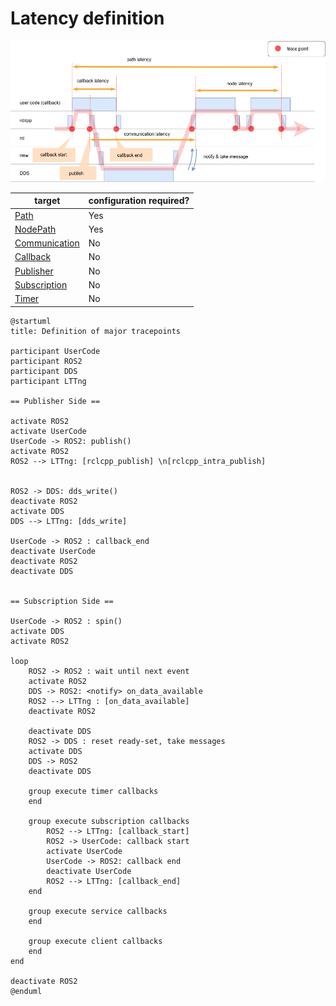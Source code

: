 # Latency definition

![Latency overview](../../imgs/latency_overview.png)

| target                           | configuration required? |
| -------------------------------- | ----------------------- |
| [Path](./path)                   | Yes                     |
| [NodePath](./node)               | Yes                     |
| [Communication](./communication) | No                      |
| [Callback](./callback)           | No                      |
| [Publisher](./publisher)         | No                      |
| [Subscription](./subscription)   | No                      |
| [Timer](./timer)                 | No                      |

```plantuml
@startuml
title: Definition of major tracepoints

participant UserCode
participant ROS2
participant DDS
participant LTTng

== Publisher Side ==

activate ROS2
activate UserCode
UserCode -> ROS2: publish()
activate ROS2
ROS2 --> LTTng: [rclcpp_publish] \n[rclcpp_intra_publish]


ROS2 -> DDS: dds_write()
deactivate ROS2
activate DDS
DDS --> LTTng: [dds_write]

UserCode -> ROS2 : callback_end
deactivate UserCode
deactivate ROS2
deactivate DDS


== Subscription Side ==

UserCode -> ROS2 : spin()
activate DDS
activate ROS2

loop
    ROS2 -> ROS2 : wait until next event
    activate ROS2
    DDS -> ROS2: <notify> on_data_available
    ROS2 --> LTTng : [on_data_available]
    deactivate ROS2

    deactivate DDS
    ROS2 -> DDS : reset ready-set, take messages
    activate DDS
    DDS -> ROS2
    deactivate DDS

    group execute timer callbacks
    end

    group execute subscription callbacks
        ROS2 --> LTTng: [callback_start]
        ROS2 -> UserCode: callback start
        activate UserCode
        UserCode -> ROS2: callback end
        deactivate UserCode
        ROS2 --> LTTng: [callback_end]
    end

    group execute service callbacks
    end

    group execute client callbacks
    end
end

deactivate ROS2
@enduml
```
